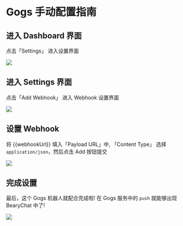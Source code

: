 # Gogs 手动配置指南

## 进入 Dashboard 界面
 点击「Settings」 进入设置界面

![](http://7jpt3p.com1.z0.glb.clouddn.com/FjeWqBNsLxexwI_63ikh6alk2XwB)

## 进入 Settings 界面
 点击「Add Webhook」 进入 Webhook 设置界面

![](http://7jpt3p.com1.z0.glb.clouddn.com/FoSaoKCvH7U6BkfJRGdGLOEiK3uL)

## 设置 Webhook

将 {{webhookUrl}} 填入「Payload URL」中, 「Content Type」 选择 `application/json`，然后点击 Add 按钮提交

![](http://7jpt3p.com1.z0.glb.clouddn.com/FkNW59pPGVo9j8HgnXnOShT9CoMW)

## 完成设置

最后，这个 Gogs 机器人就配合完成啦! 在 Gogs 服务中的 `push` 就能够出现 BearyChat 中了!

![](http://7jpt3p.com1.z0.glb.clouddn.com/FlG2i-k9wTqZES59oM_lbT_AFBma)
